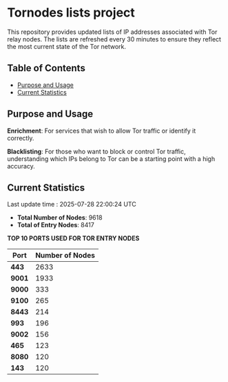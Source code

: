 # Tornodes lists project

This repository provides updated lists of IP addresses associated with Tor relay nodes. The lists are refreshed every 30 minutes to ensure they reflect the most current state of the Tor network.

## Table of Contents

- [Purpose and Usage](#purpose-and-usage)
- [Current Statistics](#current-statistics)


## Purpose and Usage

**Enrichment**: For services that wish to allow Tor traffic or identify it correctly.

**Blacklisting**: For those who want to block or control Tor traffic, understanding which IPs belong to Tor can be a starting point with a high accuracy.

## Current Statistics

Last update time : 2025-07-28 22:00:24 UTC

- **Total Number of Nodes**: 9618
- **Total of Entry Nodes**: 8417

**TOP 10 PORTS USED FOR TOR ENTRY NODES**

| **Port** | **Number of Nodes** |
|------|-----------------|
| **443**   | 2633  |
| **9001**   | 1933  |
| **9000**   | 333  |
| **9100**   | 265  |
| **8443**   | 214  |
| **993**   | 196  |
| **9002**   | 156  |
| **465**   | 123  |
| **8080**   | 120  |
| **143**   | 120  |

